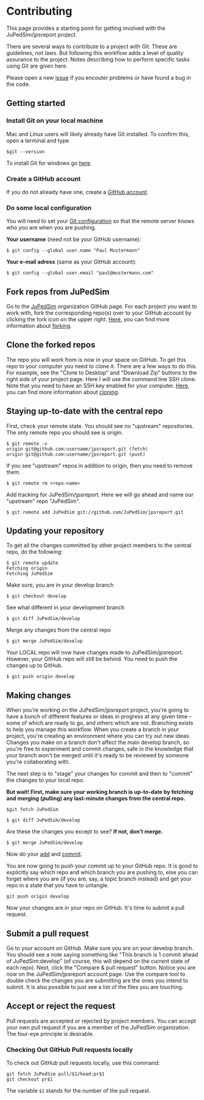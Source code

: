 # Contributing

This page provides a starting point for getting involved with the JuPedSim/jpsreport project.

There are several ways to contribute to a project with Git. These are guidelines, not laws. But following this workflow adds a level of quality assurance to the project. Notes describing how to perform specific tasks using Git are given here.

Please open a new [issue](https://github.com/JuPedSim/jpsreport/issues) if you encouter problems or have found a bug in the code.

## Getting started

### Install Git on your local machine

Mac and Linux users will likely already have Git installed. To confirm this, open a terminal and type

```
$git --version
```

To install Git for windows go [here](https://git-scm.com/download/win).

### Create a GitHub account

If you do not already have one, create a [GitHub account](https://github.com/).

### Do some local configuration

You will need to set your [Git configuration](http://www.git-scm.com/docs/git-config) so that the remote server knows who you are when you are pushing.

**Your username** (need not be your GitHub username):

```
$ git config --global user.name "Paul Mustermann"
```

**Your e-mail adress** (same as your GitHub account):

```
$ git config --global user.email "paul@mustermann.com"
```

## Fork repos from JuPedSim

Go to the [JuPedSim](https://github.com/JuPedSim) organization GitHub page. For each project you want to work with, fork the corresponding repo(s) over to your GitHub account by clicking the fork icon on the upper right. [Here](https://help.github.com/en), you can find more information about [forking](https://help.github.com/en/articles/fork-a-repo).


## Clone the forked repos

The repo you will work from is now in your space on GitHub. To get this repo to your computer you need to clone it. There are a few ways to do this. For example, see the "Clone to Desktop" and "Download Zip" buttons to the right side of your project page. Here I will use the command line SSH clone. Note that you need to have an SSH key enabled for your computer. [Here](https://help.github.com/en), you can find more information about [cloning](https://help.github.com/en/articles/cloning-a-repository-from-github).


## Staying up-to-date with the central repo

First, check your remote state. You should see no "upstream" repositories. The only remote repo you should see is origin.

```
$ git remote -v
origin git@github.com:username/jpsreport.git (fetch)
origin git@github.com:username/jpsreport.git (push)
```

If you see "upstream" repos in addition to origin, then you need to remove them.

```
$ git remote rm <repo-name>
```

Add tracking for JuPedSim/jpsreport. Here we will go ahead and name our "upstream" repo "JuPedSim".

```
$ git remote add JuPedSim git://github.com/JuPedSim/jpsreport.git
```

## Updating your repository

To get all the changes committed by other project members to the central repo, do the following:

```
$ git remote update
Fetching origin
Fetching JuPedSim
```

Make sure, you are in your develop branch
```
$ git checkout develop
```

See what different in your development branch
```
$ git diff JuPedSim/develop
```

Merge any changes from the central repo
```
$ git merge JuPedSim/develop
```

Your LOCAL repo will now have changes made to JuPedSim/jpsreport. However, your GitHub repo will still be behind. You need to push the changes up to GitHub.
```
$ git push origin develop
```

## Making changes

When you're working on the JuPedSim/jpsreport project, you're going to have a bunch of different features or ideas in progress at any given time – some of which are ready to go, and others which are not. Branching exists to help you manage this workflow. When you create a branch in your project, you're creating an environment where you can try out new ideas. Changes you make on a branch don't affect the main develop branch, so you're free to experiment and commit changes, safe in the knowledge that your branch won't be merged until it's ready to be reviewed by someone you're collaborating with.

The next step is to "stage" your changes for commit and then to "commit" the changes to your local repo.

**But wait! First, make sure your working branch is up-to-date by fetching and merging (pulling) any last-minute changes from the central repo.**

```
$git fetch JuPedSim
```

```
$ git diff JuPedSim/develop
```

Are these the changes you except to see? **If not, don't merge.**

```
$ git merge JuPedSim/develop
```

Now do your [add](https://www.git-scm.com/docs/git-add) and [commit](https://www.git-scm.com/docs/git-commit).

You are now going to push your commit up to your GitHub repo. It is good to explicitly say which repo and which branch you are pushing to, else you can forget where you are (if you are, say, a topic branch instead) and get your repo in a state that you have to untangle.

```
git push origin develop
```

Now your changes are in your repo on GitHub. It's time to submit a pull request.

## Submit a pull request

Go to your account on GitHub. Make sure you are on your develop branch. You should see a note saying something like "This branch is 1 commit ahead of JuPedSim:develop" (of course, this will depend on the current state of each repo). Next, click the "Compare & pull request" button. Notice you are now on the JuPedSim/jpsreport account page. Use the compare tool to double check the changes you are submitting are the ones you intend to submit. It is also possible to just see a list of the files you are touching.

## Accept or reject the request

Pull requests are accepted or rejected by project members. You can accept your own pull request if you are a member of the JuPedSim organization. The four-eye principle is desirable.

### Checking Out GitHub Pull requests locally

To check out GitHub pull requests locally, use this command:

```
git fetch JuPedSim pull/$1/head:pr$1
git checkout pr$1
```

The variable `$1` stands for the number of the pull request.
